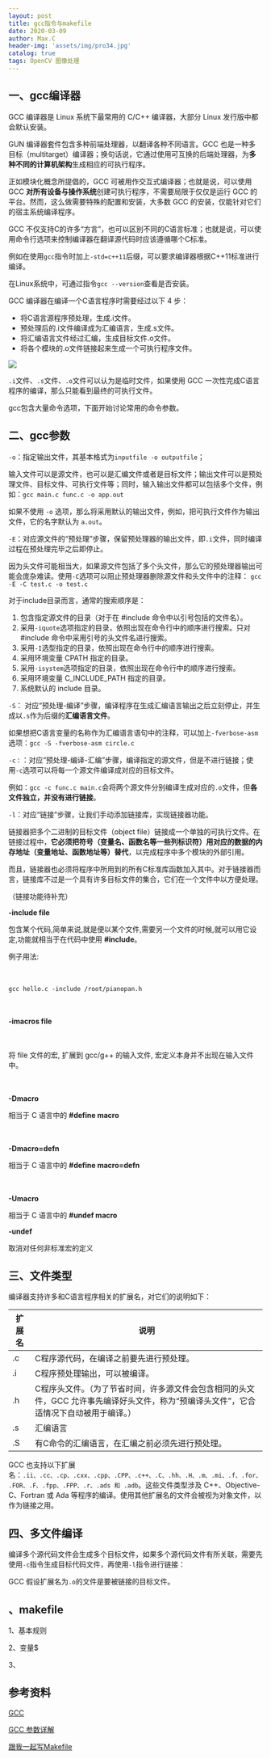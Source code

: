 ```yaml
---
layout: post
title: gcc指令与makefile
date: 2020-03-09
author: Max.C
header-img: 'assets/img/pro34.jpg'
catalog: true
tags: OpenCV 图像处理
---
```


## 一、gcc编译器

GCC 编译器是 Linux 系统下最常用的 C/C++ 编译器，大部分 Linux 发行版中都会默认安装。

GUN 编译器套件包含多种前端处理器，以翻译各种不同语言。GCC 也是一种多目标（multitarget）编译器；换句话说，它通过使用可互换的后端处理器，为**多种不同的计算机架构**生成相应的可执行程序。

正如模块化概念所提倡的，GCC 可被用作交互式编译器；也就是说，可以使用 GCC **对所有设备与操作系统**创建可执行程序，不需要局限于仅仅是运行 GCC 的平台。然而，这么做需要特殊的配置和安装，大多数 GCC 的安装，仅能针对它们的宿主系统编译程序。

GCC 不仅支持C的许多“方言”，也可以区别不同的C语言标准；也就是说，可以使用命令行选项来控制编译器在翻译源代码时应该遵循哪个C标准。  

例如在使用`gcc`指令时加上`-std=c++11`后缀，可以要求编译器根据C++11标准进行编译。

在Linux系统中，可通过指令`gcc --version`查看是否安装。

GCC 编译器在编译一个C语言程序时需要经过以下 4 步：

- 将C语言源程序预处理，生成.i文件。
- 预处理后的.i文件编译成为汇编语言，生成.s文件。
- 将汇编语言文件经过汇编，生成目标文件.o文件。
- 将各个模块的.o文件链接起来生成一个可执行程序文件。

![](../assets/post_img/2020-03-09/1.png)

`.i`文件、`.s`文件、`.o`文件可以认为是临时文件，如果使用 GCC 一次性完成C语言程序的编译，那么只能看到最终的可执行文件。

gcc包含大量命令选项，下面开始讨论常用的命令参数。

## 二、gcc参数

`-o`：指定输出文件，其基本格式为`inputfile -o outputfile`；

输入文件可以是源文件，也可以是汇编文件或者是目标文件；输出文件可以是预处理文件、目标文件、可执行文件等；同时，输入输出文件都可以包括多个文件，例如：`gcc main.c func.c -o app.out`

如果不使用 `-o` 选项，那么将采用默认的输出文件，例如，把可执行文件作为输出文件，它的名字默认为 `a.out`。



`-E`：对应源文件的“预处理”步骤，保留预处理器的输出文件，即`.i`文件，同时编译过程在预处理完毕之后即停止。

因为头文件可能相当大，如果源文件包括了多个头文件，那么它的预处理器输出可能会庞杂难读。使用`-C`选项可以阻止预处理器删除源文件和头文件中的注释： `gcc -E -C test.c -o test.c`

对于include目录而言，通常的搜索顺序是：

1. 包含指定源文件的目录（对于在 #include 命令中以引号包括的文件名）。
2. 采用`-iquote`选项指定的目录，依照出现在命令行中的顺序进行搜索。只对 #include 命令中采用引号的头文件名进行搜索。
3. 采用`-I`选型指定的目录，依照出现在命令行中的顺序进行搜索。
4. 采用环境变量 CPATH 指定的目录。
5. 采用`-isystem`选项指定的目录，依照出现在命令行中的顺序进行搜索。
6. 采用环境变量 C_INCLUDE_PATH 指定的目录。
7. 系统默认的 include 目录。



`-S`：  对应“预处理-编译”步骤，编译程序在生成汇编语言输出之后立刻停止，并生成以`.s`作为后缀的**汇编语言文件**。

如果想把C语言变量的名称作为汇编语言语句中的注释，可以加上`-fverbose-asm`选项：`gcc -S -fverbose-asm circle.c`



`-c：`：对应“预处理-编译-汇编”步骤，编译指定的源文件，但是不进行链接；使用`-c`选项可以将每一个源文件编译成对应的目标文件。

例如：`gcc -c func.c main.c`会将两个源文件分别编译生成对应的`.o`文件，但**各文件独立，并没有进行链接**。



`-l`：对应“链接”步骤，让我们手动添加链接库，实现链接器功能。

链接器把多个二进制的目标文件（object file）链接成一个单独的可执行文件。在链接过程中，**它必须把符号（变量名、函数名等一些列标识符）用对应的数据的内存地址（变量地址、函数地址等）替代**，以完成程序中多个模块的外部引用。

而且，链接器也必须将程序中所用到的所有C标准库函数加入其中。对于链接器而言，链接库不过是一个具有许多目标文件的集合，它们在一个文件中以方便处理。  

（链接功能待补充）



**-include file**

包含某个代码,简单来说,就是便以某个文件,需要另一个文件的时候,就可以用它设定,功能就相当于在代码中使用 **#include<filename>**。

例子用法:

　　

```
gcc hello.c -include /root/pianopan.h 
```

　　

**-imacros file**

　　

将 file 文件的宏, 扩展到 gcc/g++ 的输入文件, 宏定义本身并不出现在输入文件中。

　　

**-Dmacro**

相当于 C 语言中的 **#define macro**

　　

**-Dmacro=defn**

相当于 C 语言中的 **#define macro=defn**

　　

**-Umacro**

相当于 C 语言中的 **#undef macro**

**-undef**

取消对任何非标准宏的定义

## 三、文件类型

编译器支持许多和C语言程序相关的扩展名，对它们的说明如下：

| 扩展名 | 说明                                                         |
| ------ | ------------------------------------------------------------ |
| .c     | C程序源代码，在编译之前要先进行预处理。                      |
| .i     | C程序预处理输出，可以被编译。                                |
| .h     | C程序头文件。（为了节省时间，许多源文件会包含相同的头文件，GCC 允许事先编译好头文件，称为“预编译头文件”，它合适情况下自动被用于编译。） |
| .s     | 汇编语言                                                     |
| .S     | 有C命令的汇编语言，在汇编之前必须先进行预处理。              |

GCC 也支持以下扩展名：`.ii、.cc、.cp、.cxx、.cpp、.CPP、.c++、.C、.hh、.H、.m、.mi、.f、.for、.FOR、.F、.fpp、.FPP、.r、.ads 和 .adb`。这些文件类型涉及 C++、Objective-C、Fortran 或 Ada 等程序的编译。使用其他扩展名的文件会被视为对象文件，以作为链接之用。

## 四、多文件编译

编译多个源代码文件会生成多个目标文件，如果多个源代码文件有所关联，需要先使用`-c`指令生成目标代码文件，再使用`-l`指令进行链接：

GCC 假设扩展名为`.o`的文件是要被链接的目标文件。



## 、makefile

1、基本规则

2、变量$

3、



## 参考资料

[GCC](http://c.biancheng.net/gcc/)

[GCC 参数详解](https://www.runoob.com/w3cnote/gcc-parameter-detail.html)

[跟我一起写Makefile](https://seisman.github.io/how-to-write-makefile/index.html)

